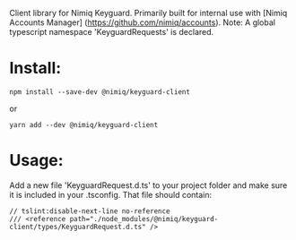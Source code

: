 Client library for Nimiq Keyguard. Primarily built for internal use with [Nimiq Accounts Manager] (https://github.com/nimiq/accounts).
Note: A global typescript namespace 'KeyguardRequests' is declared.

# Install:
````
npm install --save-dev @nimiq/keyguard-client
````
or
````
yarn add --dev @nimiq/keyguard-client
````

# Usage:
Add a new file 'KeyguardRequest.d.ts' to your project folder and make sure it is included in your .tsconfig. That file
should contain:
````
// tslint:disable-next-line no-reference
/// <reference path="./node_modules/@nimiq/keyguard-client/types/KeyguardRequest.d.ts" />

````